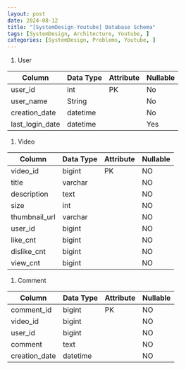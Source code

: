 ```yaml
---
layout: post
date: 2024-08-12
title: "[SystemDesign-Youtube] Database Schema"
tags: [SystemDesign, Architecture, Youtube, ]
categories: [SystemDesign, Problems, Youtube, ]
---
```


1. User

| Column          | Data Type | Attribute | Nullable |
| --------------- | --------- | --------- | -------- |
| user_id         | int       | PK        | No       |
| user_name       | String    |           | No       |
| creation_date   | datetime  |           | No       |
| last_login_date | datetime  |           | Yes      |

1. Video

| Column        | Data Type | Attribute | Nullable |
| ------------- | --------- | --------- | -------- |
| video_id      | bigint    | PK        | NO       |
| title         | varchar   |           | NO       |
| description   | text      |           | NO       |
| size          | int       |           | NO       |
| thumbnail_url | varchar   |           | NO       |
| user_id       | bigint    |           | NO       |
| like_cnt      | bigint    |           | NO       |
| dislike_cnt   | bigint    |           | NO       |
| view_cnt      | bigint    |           | NO       |

1. Comment

| Column        | Data Type | Attribute | Nullable |
| ------------- | --------- | --------- | -------- |
| comment_id    | bigint    | PK        | NO       |
| video_id      | bigint    |           | NO       |
| user_id       | bigint    |           | NO       |
| comment       | text      |           | NO       |
| creation_date | datetime  |           | NO       |

